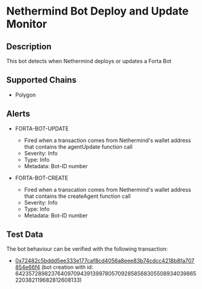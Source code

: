 # Nethermind Bot Deploy and Update Monitor

## Description

This bot detects when Nethermind deploys or updates a Forta Bot

## Supported Chains

- Polygon

## Alerts

- FORTA-BOT-UPDATE
  - Fired when a transaction comes from Nethermind's wallet address that contains the agentUpdate function call
  - Severity: Info
  - Type: Info
  - Metadata: Bot-ID number

- FORTA-BOT-CREATE
  - Fired when a transcation comes from Nethermind's wallet address that contains the createAgent function call
  - Severity: Info
  - Type: Info
  - Metadata: Bot-ID number
  
## Test Data

The bot behaviour can be verified with the following transaction:

- [0x72482c5bddd5ee333e177caf8cd4056a8eee83b74cdcc4218b8fa707854e66f4](https://polygonscan.com/tx/0x72482c5bddd5ee333e177caf8cd4056a8eee83b74cdcc4218b8fa707854e66f4) (bot creation with id: 64235728982376409709439139978057092858568305508934039865220382119682812608133)

